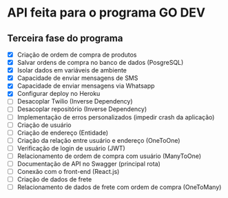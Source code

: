 # API feita para o programa GO DEV

## Terceira fase do programa

- [x] Criação de ordem de compra de produtos
- [x] Salvar ordens de compra no banco de dados (PosgreSQL)
- [x] Isolar dados em variáveis de ambiente
- [x] Capacidade de enviar mensagens de SMS
- [x] Capacidade de enviar mensagens via Whatsapp
- [x] Configurar deploy no Heroku
- [ ] Desacoplar Twilio (Inverse Dependency)
- [ ] Desacoplar repositório (Inverse Dependency)
- [ ] Implementação de erros personalizados (impedir crash da aplicação)
- [ ] Criação de usuário
- [ ] Criação de endereço (Entidade)
- [ ] Criação da relação entre usuário e endereço (OneToOne)
- [ ] Verificação de login de usuário (JWT)
- [ ] Relacionamento de ordem de compra com usuário (ManyToOne)
- [ ] Documentação de API no Swagger (principal rota)
- [ ] Conexão com o front-end (React.js)
- [ ] Criação de dados de frete
- [ ] Relacionamento de dados de frete com ordem de compra (OneToMany)
